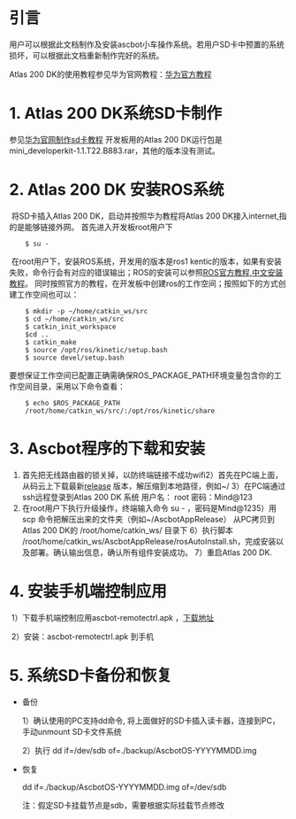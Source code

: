# 引言

用户可以根据此文档制作及安装ascbot小车操作系统。若用户SD卡中预置的系统损坏，可以根据此文档重新制作完好的系统。

Atlas 200 DK的使用教程参见华为官网教程：[华为官方教程](https://ascend.huawei.com/doc/Atlas200DK/1.3.0.0/zh/overview)



# 1. Atlas 200 DK系统SD卡制作
         
参见[华为官网制作sd卡教程](https://ascend.huawei.com/doc/atlas200dk/1.3.0.0/zh/zh-cn_topic_0195268775.html) 
开发板用的Atlas 200 DK运行包是mini_developerkit-1.1.T22.B883.rar，其他的版本没有测试。


# 2. Atlas 200 DK 安装ROS系统

​       将SD卡插入Atlas 200 DK，启动并按照华为教程将Atlas 200 DK接入internet,指的是能够链接外网。
       首先进入开发板root用户下
       
        $ su -
​       在root用户下，安装ROS系统，开发用的版本是ros1 kentic的版本，如果有安装失败，命令行会有对应的错误输出；ROS的安装可以参照[ROS官方教程](http://wiki.ros.org/kinetic/Installation/Ubuntu),[中文安装教程](https://www.ncnynl.com/archives/201801/2273.html)。
       同时按照官方的教程，在开发板中创建ros的工作空间；按照如下的方式创建工作空间也可以：
       
        $ mkdir -p ~/home/catkin_ws/src
        $ cd ~/home/catkin_ws/src
        $ catkin_init_workspace
        $cd ..
        $ catkin_make
        $ source /opt/ros/kinetic/setup.bash
        $ source devel/setup.bash
        
要想保证工作空间已配置正确需确保ROS_PACKAGE_PATH环境变量包含你的工作空间目录，采用以下命令查看：

        $ echo $ROS_PACKAGE_PATH
        /root/home/catkin_ws/src/:/opt/ros/kinetic/share

        
       



# 3. Ascbot程序的下载和安装
1) 首先把无线路由器的锁关掉，以防终端链接不成功wifi
​2）首先在PC端上面，从码云上下载最新[release](https://gitee.com/Atlas200DK/Ascbot/raw/master/Release/AscbotAppRelease.zip) 版本，解压缩到本地路径，例如~/
​3）在PC端通过ssh远程登录到Atlas 200 DK 系统   用户名： root    密码：Mind@123
 4)  在root用户下执行升级操作，终端输入命令 su - ，密码是Mind@123
​5）用scp 命令把解压出来的文件夹（例如~/AscbotAppRelease） 从PC拷贝到Atlas 200 DK的  /root/home/catkin_ws/ 目录下
​6）执行脚本  /root/home/catkin_ws/AscbotAppRelease/rosAutoInstall.sh，完成安装以及部署。
​          确认输出信息，确认所有组件安装成功。
​7）重启Atlas 200 DK.



# 4. 安装手机端控制应用
​        1）下载手机端控制应用ascbot-remotectrl.apk ，[下载地址](https://gitee.com/Atlas200DK/Ascbot/raw/master/Release/ascbot-remotectrlv1.0.apk)

​        2）安装：ascbot-remotectrl.apk 到手机



# 5. 系统SD卡备份和恢复

- 备份

  1）确认使用的PC支持dd命令, 将上面做好的SD卡插入读卡器，连接到PC，手动unmount SD卡文件系统

  2）执行 dd if=/dev/sdb  of=./backup/AscbotOS-YYYYMMDD.img

- 恢复

  dd if=./backup/AscbotOS-YYYYMMDD.img of=/dev/sdb

  注：假定SD卡挂载节点是sdb，需要根据实际挂载节点修改

  

